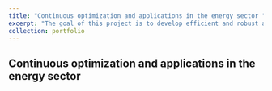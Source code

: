 ```yaml
---
title: "Continuous optimization and applications in the energy sector "
excerpt: "The goal of this project is to develop efficient and robust algorithms for Global and/or Multiobjective Derivative-free Optimization <br/><img src='/images/DFO_Toolbox.png'>"
collection: portfolio
---
```

## Continuous optimization and applications in the energy sector 